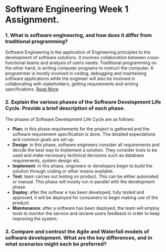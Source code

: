 # Software Engineering Week 1 Assignment.

### 1. What is software engineering, and how does it differ from traditional programming?

Software Engineering is the application of Engineering principles to the development of software solutions. It involves collaboration between cross-functional teams and analysis of users needs. Traditional programming on the other hand, is writing computer programs to instruct the computer. A programmer is mostly involved in coding, debugging and maintaining software applications while the engineer will also be involved in collaborating with stakeholders, getting requirements and writing specifications. [Read More](https://www.institutedata.com/blog/understanding-the-difference-software-engineers-vs-software-developers/)

### 2. Explain the various phases of the Software Development Life Cycle. Provide a brief description of each phase.

The phases of Software Development Life Cycle are as follows:

- **Plan:** in this phase requirements for the project is gathered and the software requirement specification is done. The detailed expectations and common goals are set up.
- **Design**: in this phase, software engineers consider all requirements and decide the best way to implement a solution. They consider tools to be used and make necessary technical decisions such as database requirements, system design etc.
- **Implement**: in this phase, engineers or developers begin to build the solution through coding or other means available.
- **Test**: team carries out testing on product. This can be either automated or manual. This phase will mostly run in parallel with the development phase.
- **Deploy**: after the softwar e has been developed, fully tested and approved, it will be deployed for consumers to begin making use of the product.
- **Maintenance**: after a software has been deployed, the team will employ tools to monitor the service and recieve users feedback in order to keep improving the system.

### 3. Compare and contrast the Agile and Waterfall models of software development. What are the key differences, and in what scenarios might each be preferred?

